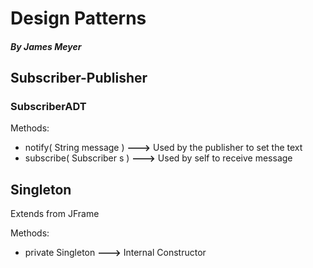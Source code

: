# Design Patterns
##### By James Meyer

## Subscriber-Publisher

### SubscriberADT
Methods:
 - notify( String message )	**--->**	Used by the publisher to set the text 
 - subscribe( Subscriber s )	**--->**	Used by self to receive message

## Singleton
Extends from JFrame

Methods:
 - private Singleton **--->**	Internal Constructor
